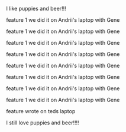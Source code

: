 
I like puppies and beer!!!

feature 1
we did it on Andrii's laptop with Gene

feature 1
we did it on Andrii's laptop with Gene

feature 1
we did it on Andrii's laptop with Gene

feature 1
we did it on Andrii's laptop with Gene

feature 1
we did it on Andrii's laptop with Gene

feature 1
we did it on Andrii's laptop with Gene

feature 1
we did it on Andrii's laptop with Gene

feature 1
we did it on Andrii's laptop with Gene

feature wrote on teds laptop

I still love puppies and beer!!!!
